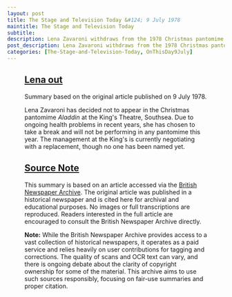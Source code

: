 ```yaml
---
layout: post
title: The Stage and Television Today &#124; 9 July 1978
maintitle: The Stage and Television Today
subtitle:
description: Lena Zavaroni withdraws from the 1978 Christmas pantomime Aladdin at the King's Theatre, Southsea, due to ongoing health issues.
post_description: Lena Zavaroni withdraws from the 1978 Christmas pantomime Aladdin at the King's Theatre, Southsea, due to ongoing health issues.
categories: [The-Stage-and-Television-Today, OnThisDay9July]
---
```


<figure class="fig3">
<div class="CardLayout">
<div class="CardItem"><h2 id="infobox1" class="infobox"><a href="#infobox1">Lena out</a></h2>
<div class="CardItem split">
<p>Summary based on the original article published on 9 July 1978.</p>
<p>Lena Zavaroni has decided not to appear in the Christmas pantomime <em>Aladdin</em> at the King's Theatre, Southsea. Due to ongoing health problems in recent years, she has chosen to take a break and will not be performing in any pantomime this year. The management at the King's is currently negotiating with a replacement, though no one has been named yet.</p>
</div></div></div>
</figure>

<figure class="fig3">
<div class="CardLayout">
<div class="CardItem"><h2 id="infoboxX" class="infobox"><a href="#infoboxX">Source Note</a></h2>
<div class="CardItem split">
<p>This summary is based on an article accessed via the <a href="https://www.britishnewspaperarchive.co.uk" target="_blank">British Newspaper Archive</a>. The original article was published in a historical newspaper and is cited here for archival and educational purposes. No images or full transcriptions are reproduced. Readers interested in the full article are encouraged to consult the British Newspaper Archive directly.</p>
<p><strong>Note:</strong> While the British Newspaper Archive provides access to a vast collection of historical newspapers, it operates as a paid service and relies heavily on user contributions for tagging and corrections. The quality of scans and OCR text can vary, and there is ongoing debate about the clarity of copyright ownership for some of the material. This archive aims to use such sources responsibly, focusing on fair-use summaries and proper citation.</p>
</div></div></div>
</figure>
